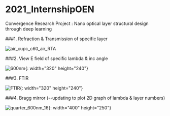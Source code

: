 # 2021_InternshipOEN
Convergence Research Project : Nano optical layer structural design through deep learning

###1. Refraction & Transmission of specific layer

![air_cupc_c60_air_RTA](https://user-images.githubusercontent.com/77601144/105927563-9618ef00-6087-11eb-8b6d-f20569919e68.png)


###2. View E field of specific lambda & inc angle

![600nm](https://user-images.githubusercontent.com/77601144/105927626-b8127180-6087-11eb-86d4-ba1312c26e50.gif){: width="320" height="240"}

###3. FTIR

![FTIR](https://user-images.githubusercontent.com/77601144/105927651-c3fe3380-6087-11eb-8184-b2d7f298ba77.gif){: width="320" height="240"}

###4. Bragg mirror (--updating to plot 2D graph of lambda & layer numbers)

![quarter_600nm_16](https://user-images.githubusercontent.com/77601144/105927676-d0828c00-6087-11eb-9ced-1bfb4511671b.png){: width="400" height="250"}
